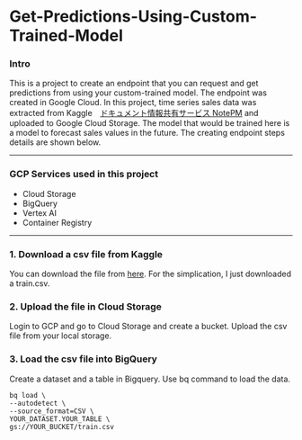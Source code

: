 # Get-Predictions-Using-Custom-Trained-Model

### Intro
This is a project to create an endpoint that you can request and get predictions from using your custom-trained model. The endpoint was created in Google Cloud. In this project, time series sales data was extracted from Kaggle　[ドキュメント情報共有サービス NotePM](https://notepm.jp) and uploaded to Google Cloud Storage. The model that would be trained here is a model to forecast sales values in the future. The creating endpoint steps details are shown below.

---

### GCP Services used in this project
- Cloud Storage
- BigQuery
- Vertex AI
- Container Registry

---

### 1. Download a csv file from Kaggle
You can download the file from [here](https://www.kaggle.com/c/store-sales-time-series-forecasting/overview). For the simplication, I just downloaded a train.csv.

### 2. Upload the file in Cloud Storage
Login to GCP and go to Cloud Storage and create a bucket. Upload the csv file from your local storage.

### 3. Load the csv file into BigQuery
Create a dataset and a table in Bigquery. Use bq command to load the data.

```
bq load \
--autodetect \
--source_format=CSV \
YOUR_DATASET.YOUR_TABLE \
gs://YOUR_BUCKET/train.csv
```
